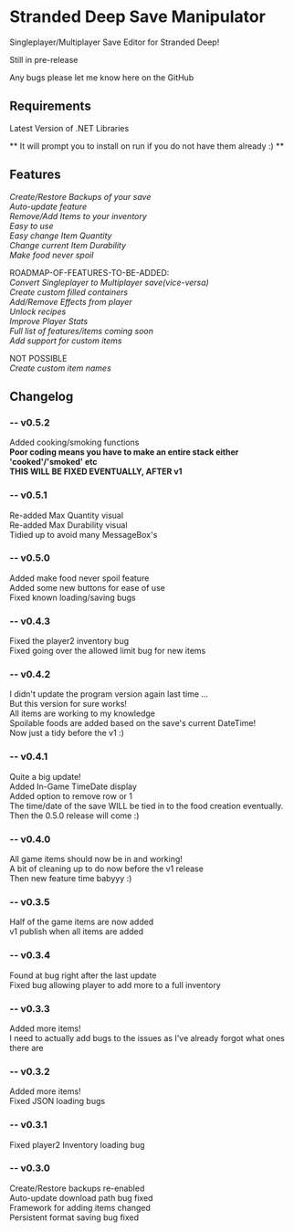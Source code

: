 # Stranded Deep Save Manipulator

Singleplayer/Multiplayer Save Editor for Stranded Deep!

Still in pre-release

Any bugs please let me know here on the GitHub


## Requirements

Latest Version of .NET Libraries

** It will prompt you to install on run if you do not have them already :) **


## Features

*Create/Restore Backups of your save*  
*Auto-update feature*  
*Remove/Add Items to your inventory*  
*Easy to use*  
*Easy change Item Quantity*  
*Change current Item Durability*  
*Make food never spoil*


ROADMAP-OF-FEATURES-TO-BE-ADDED:  
*Convert Singleplayer to Multiplayer save(vice-versa)*  
*Create custom filled containers*    
*Add/Remove Effects from player*  
*Unlock recipes*  
*Improve Player Stats*  
*Full list of features/items coming soon*  
*Add support for custom items*  

NOT POSSIBLE  
*Create custom item names*  

## Changelog  
### -- v0.5.2  
Added cooking/smoking functions  
**Poor coding means you have to make an entire stack either 'cooked'/'smoked' etc**  
**THIS WILL BE FIXED EVENTUALLY, AFTER v1**  

### -- v0.5.1  
Re-added Max Quantity visual  
Re-added Max Durability visual  
Tidied up to avoid many MessageBox's  

### -- v0.5.0  
Added make food never spoil feature  
Added some new buttons for ease of use  
Fixed known loading/saving bugs  

### -- v0.4.3  
Fixed the player2 inventory bug  
Fixed going over the allowed limit bug for new items  

### -- v0.4.2  
I didn't update the program version again last time ...  
But this version for sure works!  
All items are working to my knowledge  
Spoilable foods are added based on the save's current DateTime!  
Now just a tidy before the v1 :)    

### -- v0.4.1  
Quite a big update!  
Added In-Game TimeDate display  
Added option to remove row or 1  
The time/date of the save WILL be tied in to the food creation eventually.  
Then the 0.5.0 release will come :)    

### -- v0.4.0    
All game items should now be in and working!  
A bit of cleaning up to do now before the v1 release  
Then new feature time babyyy :)  

### -- v0.3.5  
Half of the game items are now added  
v1 publish when all items are added  

### -- v0.3.4  
Found at bug right after the last update  
Fixed bug allowing player to add more to a full inventory  

### -- v0.3.3    
Added more items!  
I need to actually add bugs to the issues as I've already forgot what ones there are  

### -- v0.3.2  
Added more items!  
Fixed JSON loading bugs

### -- v0.3.1  
Fixed player2 Inventory loading bug  

### -- v0.3.0  
Create/Restore backups re-enabled  
Auto-update download path bug fixed  
Framework for adding items changed  
Persistent format saving bug fixed  
